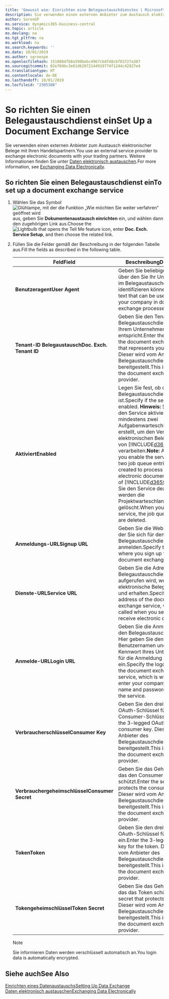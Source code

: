 ```yaml
---
title: 'Gewusst wie: Einrichten eine Belegaustauschdienstes | Microsoft Docs'
description: Sie verwenden einen externen Anbieter zum Austausch elektronischer Belege mit Ihren Handelspartnern.
author: SorenGP
ms.service: dynamics365-business-central
ms.topic: article
ms.devlang: na
ms.tgt_pltfrm: na
ms.workload: na
ms.search.keywords: ''
ms.date: 10/01/2019
ms.author: sgroespe
ms.openlocfilehash: 1510884fb8a590bebc4967cbdf48cbf03727a307
ms.sourcegitcommit: 02e704bc3e01d62072144919774f1244c42827e4
ms.translationtype: HT
ms.contentlocale: de-DE
ms.lasthandoff: 10/01/2019
ms.locfileid: "2305308"
---
```

# <a name="set-up-a-document-exchange-service"></a><span data-ttu-id="59126-103">So richten Sie einen Belegaustauschdienst ein</span><span class="sxs-lookup"><span data-stu-id="59126-103">Set Up a Document Exchange Service</span></span>
<span data-ttu-id="59126-104">Sie verwenden einen externen Anbieter zum Austausch elektronischer Belege mit Ihren Handelspartnern.</span><span class="sxs-lookup"><span data-stu-id="59126-104">You use an external service provider to exchange electronic documents with your trading partners.</span></span> <span data-ttu-id="59126-105">Weitere Informationen finden Sie unter [Daten elektronisch austauschen](across-data-exchange.md).</span><span class="sxs-lookup"><span data-stu-id="59126-105">For more information, see [Exchanging Data Electronically](across-data-exchange.md).</span></span>  

## <a name="to-set-up-a-document-exchange-service"></a><span data-ttu-id="59126-106">So richten Sie einen Belegaustauschdienst ein</span><span class="sxs-lookup"><span data-stu-id="59126-106">To set up a document exchange service</span></span>  
1. <span data-ttu-id="59126-107">Wählen Sie das Symbol ![Glühlampe, mit der die Funktion „Wie möchten Sie weiter verfahren“ geöffnet wird](media/ui-search/search_small.png "Wie möchten Sie weiter verfahren?") aus, geben Sie **Dokumentenaustausch einrichten** ein, und wählen dann den zugehörigen Link aus.</span><span class="sxs-lookup"><span data-stu-id="59126-107">Choose the ![Lightbulb that opens the Tell Me feature](media/ui-search/search_small.png "Tell me what you want to do") icon, enter **Doc. Exch. Service Setup**, and then choose the related link.</span></span>  
2. <span data-ttu-id="59126-108">Füllen Sie die Felder gemäß der Beschreibung in der folgenden Tabelle aus.</span><span class="sxs-lookup"><span data-stu-id="59126-108">Fill the fields as described in the following table.</span></span>  

    |<span data-ttu-id="59126-109">Feld</span><span class="sxs-lookup"><span data-stu-id="59126-109">Field</span></span>|<span data-ttu-id="59126-110">Beschreibung</span><span class="sxs-lookup"><span data-stu-id="59126-110">Description</span></span>|  
    |---------------------------------|---------------------------------------|  
    |<span data-ttu-id="59126-111">**Benutzeragent**</span><span class="sxs-lookup"><span data-stu-id="59126-111">**User Agent**</span></span>|<span data-ttu-id="59126-112">Geben Sie beliebigen Text ein, über den Sie Ihr Unternehmen im Belegaustauschdienst identifizieren können</span><span class="sxs-lookup"><span data-stu-id="59126-112">Enter any text that can be used to identify your company in document exchange processes.</span></span>|  
    |<span data-ttu-id="59126-113">**Tenant-ID Belegaustausch**</span><span class="sxs-lookup"><span data-stu-id="59126-113">**Doc. Exch. Tenant ID**</span></span>|<span data-ttu-id="59126-114">Geben Sie den Tenant beim Belegaustauschdienst an, der Ihrem Unternehmen entspricht.</span><span class="sxs-lookup"><span data-stu-id="59126-114">Enter the tenant in the document exchange service that represents your company.</span></span> <span data-ttu-id="59126-115">Dieser wird vom Anbieter des Belegaustauschdienstes bereitgestellt.</span><span class="sxs-lookup"><span data-stu-id="59126-115">This is provided by the document exchange service provider.</span></span>|  
    |<span data-ttu-id="59126-116">**Aktiviert**</span><span class="sxs-lookup"><span data-stu-id="59126-116">**Enabled**</span></span>|<span data-ttu-id="59126-117">Legen Sie fest, ob der Belegaustauschdienst aktiviert ist.</span><span class="sxs-lookup"><span data-stu-id="59126-117">Specify if the service is enabled.</span></span> <span data-ttu-id="59126-118">**Hinweis:**  Sobald Sie den Service aktivieren, werden mindestens zwei Aufgabenwarteschlangenposten erstellt, um den Verkehr von elektronischen Belegen zu und von [!INCLUDE[d365fin](includes/d365fin_md.md)] zu verarbeiten.</span><span class="sxs-lookup"><span data-stu-id="59126-118">**Note:**  As soon as you enable the service, at least two job queue entries are created to process the traffic of electronic documents in and out of [!INCLUDE[d365fin](includes/d365fin_md.md)].</span></span> <span data-ttu-id="59126-119">Wenn Sie den Service deaktivieren, werden die Projektwarteschlangenposten gelöscht.</span><span class="sxs-lookup"><span data-stu-id="59126-119">When you disable the service, the job queue entries are deleted.</span></span>|  
    |<span data-ttu-id="59126-120">**Anmeldungs-URL**</span><span class="sxs-lookup"><span data-stu-id="59126-120">**Signup URL**</span></span>|<span data-ttu-id="59126-121">Geben Sie die Webseite an, auf der Sie sich für den Belegaustauschdienst anmelden.</span><span class="sxs-lookup"><span data-stu-id="59126-121">Specify the web page where you sign up for the document exchange service.</span></span>|  
    |<span data-ttu-id="59126-122">**Dienste-URL**</span><span class="sxs-lookup"><span data-stu-id="59126-122">**Service URL**</span></span>|<span data-ttu-id="59126-123">Geben Sie die Adresse des Belegaustauschdienst an, die aufgerufen wird, wenn Sie elektronische Belege versenden und erhalten.</span><span class="sxs-lookup"><span data-stu-id="59126-123">Specify the address of the document exchange service, which will be called when you send and receive electronic documents.</span></span>|  
    |<span data-ttu-id="59126-124">**Anmelde-URL**</span><span class="sxs-lookup"><span data-stu-id="59126-124">**Login URL**</span></span>|<span data-ttu-id="59126-125">Geben Sie die Anmeldeseite für den Belegaustauschdienst an. Hier geben Sie den Benutzernamen und das Kennwort Ihres Unternehmens für die Anmeldung beim Service ein.</span><span class="sxs-lookup"><span data-stu-id="59126-125">Specify the logon page for the document exchange service, which is where you enter your company’s user name and password to log on to the service.</span></span>|  
    |<span data-ttu-id="59126-126">**Verbraucherschlüssel**</span><span class="sxs-lookup"><span data-stu-id="59126-126">**Consumer Key**</span></span>|<span data-ttu-id="59126-127">Geben Sie den dreiteiligen OAuth-Schlüssel für den Consumer-Schlüssel ein.</span><span class="sxs-lookup"><span data-stu-id="59126-127">Enter the 3-legged OAuth key for the consumer key.</span></span> <span data-ttu-id="59126-128">Dieser wird vom Anbieter des Belegaustauschdienstes bereitgestellt.</span><span class="sxs-lookup"><span data-stu-id="59126-128">This is provided by the document exchange service provider.</span></span>|  
    |<span data-ttu-id="59126-129">**Verbrauchergeheimschlüssel**</span><span class="sxs-lookup"><span data-stu-id="59126-129">**Consumer Secret**</span></span>|<span data-ttu-id="59126-130">Geben Sie das Geheimnis ein, das den Consumer-Schlüssel schützt.</span><span class="sxs-lookup"><span data-stu-id="59126-130">Enter the secret that protects the consumer key.</span></span> <span data-ttu-id="59126-131">Dieser wird vom Anbieter des Belegaustauschdienstes bereitgestellt.</span><span class="sxs-lookup"><span data-stu-id="59126-131">This is provided by the document exchange service provider.</span></span>|  
    |<span data-ttu-id="59126-132">**Token**</span><span class="sxs-lookup"><span data-stu-id="59126-132">**Token**</span></span>|<span data-ttu-id="59126-133">Geben Sie den dreiteiligen OAuth-Schlüssel für das Token ein.</span><span class="sxs-lookup"><span data-stu-id="59126-133">Enter the 3-legged OAuth key for the token.</span></span> <span data-ttu-id="59126-134">Dieser wird vom Anbieter des Belegaustauschdienstes bereitgestellt.</span><span class="sxs-lookup"><span data-stu-id="59126-134">This is provided by the document exchange service provider.</span></span>|  
    |<span data-ttu-id="59126-135">**Tokengeheimschlüssel**</span><span class="sxs-lookup"><span data-stu-id="59126-135">**Token Secret**</span></span>|<span data-ttu-id="59126-136">Geben Sie das Geheimnis ein, das das Token schützt.</span><span class="sxs-lookup"><span data-stu-id="59126-136">Enter the secret that protects the token.</span></span> <span data-ttu-id="59126-137">Dieser wird vom Anbieter des Belegaustauschdienstes bereitgestellt.</span><span class="sxs-lookup"><span data-stu-id="59126-137">This is provided by the document exchange service provider.</span></span>|  

    > [!NOTE]  
    > <span data-ttu-id="59126-138">Sie informieren Daten werden verschlüsselt automatisch an.</span><span class="sxs-lookup"><span data-stu-id="59126-138">You login data is automatically encrypted.</span></span>

## <a name="see-also"></a><span data-ttu-id="59126-139">Siehe auch</span><span class="sxs-lookup"><span data-stu-id="59126-139">See Also</span></span>  
[<span data-ttu-id="59126-140">Einrichten eines Datenaustauschs</span><span class="sxs-lookup"><span data-stu-id="59126-140">Setting Up Data Exchange</span></span>](across-set-up-data-exchange.md)  
[<span data-ttu-id="59126-141">Daten elektronisch austauschen</span><span class="sxs-lookup"><span data-stu-id="59126-141">Exchanging Data Electronically</span></span>](across-data-exchange.md)
